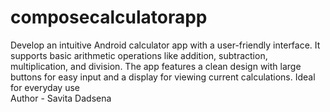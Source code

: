 # composecalculatorapp
Develop an intuitive Android calculator app with a user-friendly interface. It supports basic arithmetic operations like addition, subtraction, multiplication, and division. The app features a clean design with large buttons for easy input and a display for viewing current calculations. Ideal for everyday use
<br>
Author - Savita Dadsena

